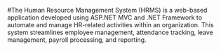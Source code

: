 #The Human Resource Management System (HRMS) is a web-based application developed using ASP.NET MVC and .NET Framework to automate and manage HR-related activities within an organization. This system streamlines employee management, attendance tracking, leave management, payroll processing, and reporting.
